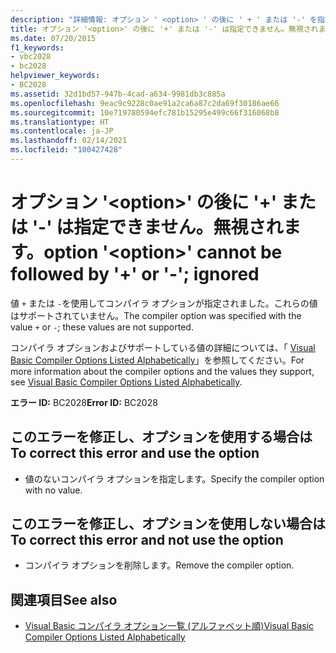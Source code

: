 ```yaml
---
description: "詳細情報: オプション ' <option> ' の後に ' + ' または '-' を指定することはできません。無視されます"
title: オプション '<option>' の後に '+' または '-' は指定できません。無視されます。
ms.date: 07/20/2015
f1_keywords:
- vbc2028
- bc2028
helpviewer_keywords:
- BC2028
ms.assetid: 32d1bd57-947b-4cad-a634-9981db3c885a
ms.openlocfilehash: 9eac9c9228c0ae91a2ca6a87c2da69f30186ae66
ms.sourcegitcommit: 10e719780594efc781b15295e499c66f316068b8
ms.translationtype: HT
ms.contentlocale: ja-JP
ms.lasthandoff: 02/14/2021
ms.locfileid: "100427428"
---
```

# <a name="option-option-cannot-be-followed-by--or---ignored"></a><span data-ttu-id="752a5-103">オプション '\<option>' の後に '+' または '-' は指定できません。無視されます。</span><span class="sxs-lookup"><span data-stu-id="752a5-103">option '\<option>' cannot be followed by '+' or '-'; ignored</span></span>

<span data-ttu-id="752a5-104">値 `+` または `-`を使用してコンパイラ オプションが指定されました。これらの値はサポートされていません。</span><span class="sxs-lookup"><span data-stu-id="752a5-104">The compiler option was specified with the value `+` or `-`; these values are not supported.</span></span>  
  
 <span data-ttu-id="752a5-105">コンパイラ オプションおよびサポートしている値の詳細については、「 [Visual Basic Compiler Options Listed Alphabetically](../reference/command-line-compiler/compiler-options-listed-alphabetically.md)」を参照してください。</span><span class="sxs-lookup"><span data-stu-id="752a5-105">For more information about the compiler options and the values they support, see [Visual Basic Compiler Options Listed Alphabetically](../reference/command-line-compiler/compiler-options-listed-alphabetically.md).</span></span>  
  
 <span data-ttu-id="752a5-106">**エラー ID:** BC2028</span><span class="sxs-lookup"><span data-stu-id="752a5-106">**Error ID:** BC2028</span></span>  
  
## <a name="to-correct-this-error-and-use-the-option"></a><span data-ttu-id="752a5-107">このエラーを修正し、オプションを使用する場合は</span><span class="sxs-lookup"><span data-stu-id="752a5-107">To correct this error and use the option</span></span>  
  
- <span data-ttu-id="752a5-108">値のないコンパイラ オプションを指定します。</span><span class="sxs-lookup"><span data-stu-id="752a5-108">Specify the compiler option with no value.</span></span>  
  
## <a name="to-correct-this-error-and-not-use-the-option"></a><span data-ttu-id="752a5-109">このエラーを修正し、オプションを使用しない場合は</span><span class="sxs-lookup"><span data-stu-id="752a5-109">To correct this error and not use the option</span></span>  
  
- <span data-ttu-id="752a5-110">コンパイラ オプションを削除します。</span><span class="sxs-lookup"><span data-stu-id="752a5-110">Remove the compiler option.</span></span>  
  
## <a name="see-also"></a><span data-ttu-id="752a5-111">関連項目</span><span class="sxs-lookup"><span data-stu-id="752a5-111">See also</span></span>

- [<span data-ttu-id="752a5-112">Visual Basic コンパイラ オプション一覧 (アルファベット順)</span><span class="sxs-lookup"><span data-stu-id="752a5-112">Visual Basic Compiler Options Listed Alphabetically</span></span>](../reference/command-line-compiler/compiler-options-listed-alphabetically.md)
